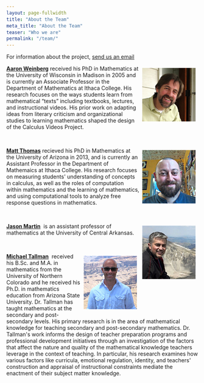 ```yaml
---
layout: page-fullwidth
title: "About the Team"
meta_title: "About the Team"
teaser: "Who we are"
permalink: "/team/"
---
```


<!--subheadline: "Who we are"-->

For information about the project, [send us an email](mailto:info@calcvids.org?Subject=CalcVidsWebsite)

<p><img style="margin: 7px; float: right;" alt="Aaron Weinberg" width="140" src="/images/Weinberg_Headshot.jpg" /><a href="https://faculty.ithaca.edu/aweinberg/"><strong>Aaron Weinberg</strong></a>&nbsp;received his PhD in Mathematics at the University of Wisconsin in Madison in 2005 and is currently an Associate Professor in the Department of Mathematics at Ithaca College. His research focuses on the ways students learn from mathematical “texts” including textbooks, lectures, and instructional videos. His prior work on adapting ideas from literary criticism and organizational studies to learning mathematics shaped the design of the Calculus Videos Project.</p>

<p>&nbsp;</p>

<p><img style="margin: 7px; float: right;" alt="Matt Thomas" width="140" src="/images/Thomas_Headshot.jpg" /><a href="http://mthomas.ninja/"><strong>Matt Thomas</strong></a>&nbsp;recieved his PhD in Mathematics at the University of Arizona in 2013, and is currently an Assistant Professor in the Department of Mathemaics at Ithaca College. His research focuses on measuring students' understanding of concepts in calculus, as well as the roles of computation within mathematics and the learning of mathematics, and using computational tools to analyze free response questions in mathematics.</p>

<p>&nbsp;</p>

<p><img style="margin: 7px; float: right;" alt="Jason Martin" width="140" src="/images/Martin_Headshot.jpg" /><a href="http://uca.edu/math/facultystaff/jason-martin/"><strong>Jason Martin</strong></a>&nbsp; is an assistant professor of mathematics at the University of Central Arkansas.</p>

<p>&nbsp;</p>

<p><img style="margin: 7px; float: right;" alt="Michael Tallman" width="140" src="/images/Tallman_Headshot.jpg" /><a href="http://www.michaeltallman.net/Personal/About.html"><strong>Michael Tallman</strong></a>&nbsp; received his B.Sc. and M.A. in mathematics from the University of Northern
Colorado and he received his Ph.D. in mathematics education from Arizona State University. Dr. Tallman has taught mathematics at the secondary and post-secondary levels. His primary research is in the area of mathematical knowledge for teaching secondary and post-secondary mathematics. Dr. Tallman's work informs the design of teacher preparation programs and professional development initiatives through an investigation of the factors that affect the nature and quality of the mathematical knowledge teachers leverage in the context of teaching. In particular, his research examines how various factors like curricula, emotional regulation, identity, and teachers' construction and appraisal of instructional constraints mediate the enactment of their subject matter knowledge.</p>
